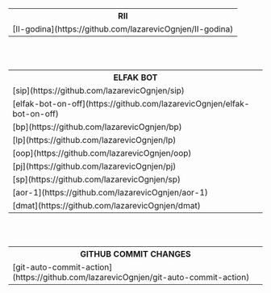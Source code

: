 <br><br>

<table>
  <tr>
    <th>RII</th>
  </tr>
  <tr>
    <td>
      [II-godina](https://github.com/lazarevicOgnjen/II-godina)
    </td>
  </tr>
</table>

<br><br>

<table>
  <tr>
    <th>ELFAK BOT</th>
  </tr>
  <tr>
    <td>
      [sip](https://github.com/lazarevicOgnjen/sip)
    </td>
  </tr>
  <tr>
    <td>
      [elfak-bot-on-off](https://github.com/lazarevicOgnjen/elfak-bot-on-off)
    </td>
  <tr>
    <td>
      [bp](https://github.com/lazarevicOgnjen/bp)
    </td>
  </tr>
  <tr>
    <td>
      [lp](https://github.com/lazarevicOgnjen/lp)
    </td>
  </tr>
  <tr>
    <td>
      [oop](https://github.com/lazarevicOgnjen/oop)
    </td>
  </tr>
  <tr>
    <td>
      [pj](https://github.com/lazarevicOgnjen/pj)
    </td>
  </tr>
  <tr>
    <td>
      [sp](https://github.com/lazarevicOgnjen/sp)
    </td>
  </tr>
  <tr>
    <td>
      [aor-1](https://github.com/lazarevicOgnjen/aor-1)
    </td>
  </tr>
  <tr>
    <td>
      [dmat](https://github.com/lazarevicOgnjen/dmat)
    </td>
  </tr>
</table>

<br><br>

<table>
  <tr>
    <th>GITHUB COMMIT CHANGES</th>
  </tr>
  <tr>
    <td>
      [git-auto-commit-action](https://github.com/lazarevicOgnjen/git-auto-commit-action)
    </td>
  </tr>
</table>

<br><br>
